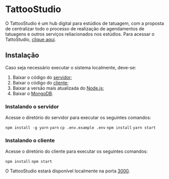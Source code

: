 # TattooStudio

O TattooStudio é um hub digital para estúdios de tatuagem, com a proposta de centralizar todo o processo de realização de agendamentos de tatuagens e outros serviços reliacionados nos estúdios. Para acessar o TattoStudio, [clique aqui](http://3.14.6.217:3000).

## Instalação

Caso seja necessário executar o sistema localmente, deve-se:
1. Baixar o código do [servidor](https://github.com/rafaeltj13/TattooStudioApi);
2. Baixar o código do [cliente](https://github.com/rafaeltj13/TattooStudio);
3. Baixar a versão mais atualizada do [Node.js](https://nodejs.org/en/);
4. Baixar o [MongoDB](https://www.mongodb.com/).

### Instalando o servidor

Acesse o diretório do servidor para executar os seguintes comandos:

`npm install -g yarn`
`yarn`
`cp .env.example .env`
`npm install`
`yarn start`

### Instalando o cliente

Acesse o diretório do cliente para executar os seguintes comandos:

`npm install`
`npm start`

O TattooStudio estará disponível localmente na porta [3000](http://localhost:3000).
